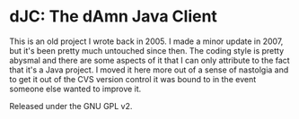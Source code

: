 # dJC: The dAmn Java Client

This is an old project I wrote back in 2005. I made a minor update in 2007, but it's been pretty much untouched since
then. The coding style is pretty abysmal and there are some aspects of it that I can only attribute to the fact that
it's a Java project. I moved it here more out of a sense of nastolgia and to get it out of the CVS version control it
was bound to in the event someone else wanted to improve it.

Released under the GNU GPL v2.
